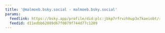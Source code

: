 ```yaml
---
title: '@malmoeb.bsky.social - malmoeb.bsky.social'
params:
  feedlink: https://bsky.app/profile/did:plc:jbkp7rfrvzhhup3x7kaeiobt/rss
  feedid: d11edbb62089d67f0079f744d77c1209
---
```

